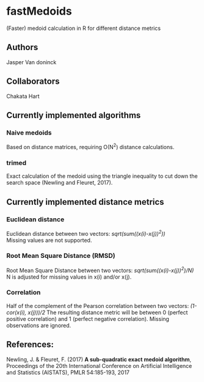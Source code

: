 # fastMedoids
(Faster) medoid calculation in R for different distance metrics

##  Authors
Jasper Van doninck

##  Collaborators
Chakata Hart

##  Currently implemented algorithms
### Naive medoids
Based on distance matrices, requiring O(N<sup>2</sup>) distance calculations.

### trimed 
Exact calculation of the medoid using the triangle inequality to cut down the search space (Newling and Fleuret, 2017).

##  Currently implemented distance metrics
### Euclidean distance
Euclidean distance between two vectors: *sqrt(sum((x(i)-x(j))<sup>2</sup>))*  
Missing values are not supported.

### Root Mean Square Distance (RMSD)
Root Mean Square Distance between two vectors: *sqrt(sum((x(i)-x(j))<sup>2</sup>)/N)*  
N is adjusted for missing values in x(i) and/or x(j).

### Correlation
Half of the complement of the Pearson correlation between two vectors: *(1-cor(x(i), x(j)))/2*
The resulting distance metric will be between 0 (perfect positive correlation) and 1 (perfect negative correlation). Missing observations are ignored.

##  References:
Newling, J. & Fleuret, F. (2017) **A sub-quadratic exact medoid algorithm**, Proceedings of the 20th International Conference on Artificial Intelligence and Statistics (AISTATS), PMLR 54:185-193, 2017
